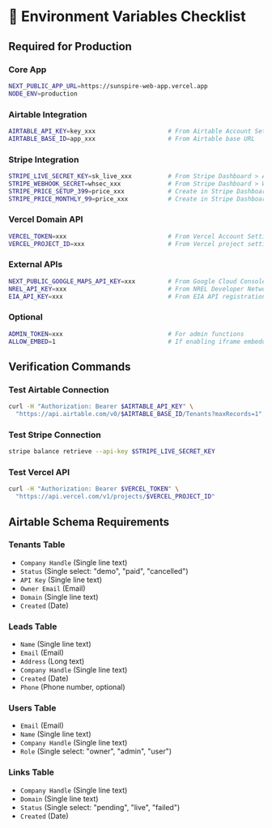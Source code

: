 # 🔧 Environment Variables Checklist

## Required for Production

### Core App

```bash
NEXT_PUBLIC_APP_URL=https://sunspire-web-app.vercel.app
NODE_ENV=production
```

### Airtable Integration

```bash
AIRTABLE_API_KEY=key_xxx                    # From Airtable Account Settings
AIRTABLE_BASE_ID=app_xxx                    # From Airtable base URL
```

### Stripe Integration

```bash
STRIPE_LIVE_SECRET_KEY=sk_live_xxx          # From Stripe Dashboard > API Keys
STRIPE_WEBHOOK_SECRET=whsec_xxx             # From Stripe Dashboard > Webhooks
STRIPE_PRICE_SETUP_399=price_xxx            # Create in Stripe Dashboard
STRIPE_PRICE_MONTHLY_99=price_xxx           # Create in Stripe Dashboard
```

### Vercel Domain API

```bash
VERCEL_TOKEN=xxx                            # From Vercel Account Settings
VERCEL_PROJECT_ID=xxx                       # From Vercel project settings
```

### External APIs

```bash
NEXT_PUBLIC_GOOGLE_MAPS_API_KEY=xxx         # From Google Cloud Console
NREL_API_KEY=xxx                            # From NREL Developer Network
EIA_API_KEY=xxx                             # From EIA API registration
```

### Optional

```bash
ADMIN_TOKEN=xxx                             # For admin functions
ALLOW_EMBED=1                               # If enabling iframe embedding
```

## Verification Commands

### Test Airtable Connection

```bash
curl -H "Authorization: Bearer $AIRTABLE_API_KEY" \
  "https://api.airtable.com/v0/$AIRTABLE_BASE_ID/Tenants?maxRecords=1"
```

### Test Stripe Connection

```bash
stripe balance retrieve --api-key $STRIPE_LIVE_SECRET_KEY
```

### Test Vercel API

```bash
curl -H "Authorization: Bearer $VERCEL_TOKEN" \
  "https://api.vercel.com/v1/projects/$VERCEL_PROJECT_ID"
```

## Airtable Schema Requirements

### Tenants Table

- `Company Handle` (Single line text)
- `Status` (Single select: "demo", "paid", "cancelled")
- `API Key` (Single line text)
- `Owner Email` (Email)
- `Domain` (Single line text)
- `Created` (Date)

### Leads Table

- `Name` (Single line text)
- `Email` (Email)
- `Address` (Long text)
- `Company Handle` (Single line text)
- `Created` (Date)
- `Phone` (Phone number, optional)

### Users Table

- `Email` (Email)
- `Name` (Single line text)
- `Company Handle` (Single line text)
- `Role` (Single select: "owner", "admin", "user")

### Links Table

- `Company Handle` (Single line text)
- `Domain` (Single line text)
- `Status` (Single select: "pending", "live", "failed")
- `Created` (Date)
